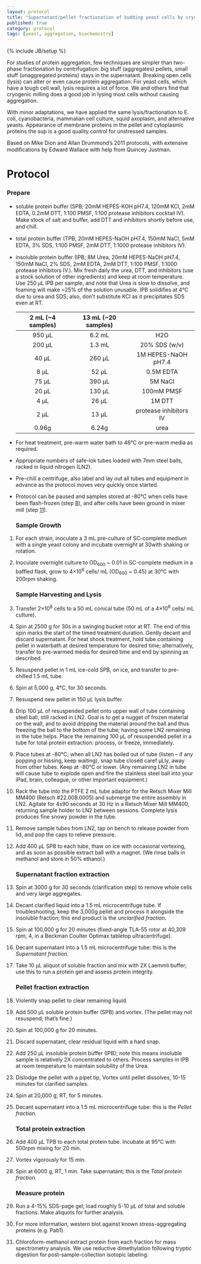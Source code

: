 ```yaml
---
layout: protocol
title: "Supernatant/pellet fractionation of budding yeast cells by cryogenic lysis"
published: true
category: protocol
tags: [yeast, aggregation, biochemistry]
---
```

{% include JB/setup %}

For studies of protein aggregation, few techniques are simpler than two-phase fractionation by centrifugation: big stuff (aggregates) pellets, small stuff (unaggregated proteins) stays in the supernatant. Breaking open cells (lysis) can alter or even cause protein aggregation. For yeast cells, which have a tough cell wall, lysis requires a lot of force. We and others find that cryogenic milling does a good job in lysing most cells without causing aggregation.

With minor adaptations, we have applied the same lysis/fractionation to E. coli, cyanobacteria, mammalian cell culture, squid axoplasm, and alternative yeasts. Appearance of membrane proteins in the pellet and cytoplasmic proteins the sup is a good quality control for unstressed samples.

Based on Mike Dion and Allan Drummond’s 2011 protocols, with extensive modiﬁcations by Edward Wallace with help from Quincey Justman.


# Protocol #

### Prepare ###

-   soluble protein buﬀer (SPB; 20mM HEPES-KOH pH7.4, 120mM KCl, 2mM
    EDTA, 0.2mM DTT, 1:100 PMSF, 1:100 protease inhibitors cocktail IV).
    Make stock of salt and buﬀer, add DTT and inhibitors shortly before
    use, and chill.
-   total protein buﬀer (TPB; 20mM HEPES-NaOH pH7.4, 150mM NaCl, 5mM
    EDTA, 3% SDS, 1:100 PMSF, 2mM DTT, 1:1000 protease inhibitors IV).
-   insoluble protein buﬀer (IPB; 8M Urea, 20mM HEPES-NaOH pH7.4, 150mM
    NaCl, 2% SDS, 2mM EDTA, 2mM DTT, 1:100 PMSF, 1:1000 protease
    inhibitors IV.). Mix fresh daily the urea, DTT, and inhibitors (use a stock solution of other ingredients) and keep at room temperature.
    Use 250 μL IPB per sample, and note that Urea is slow to
    dissolve, and foaming will make ~25% of the solution unusable.
    IPB solidiﬁes at 4&deg;C due to urea and SDS; also, don’t
    substitute KCl as it precipitates SDS even at RT.
    
    | 2 mL (~4 samples)  |  13 mL (~20 samples) | |
    |:-:|:-:|:-:|
    | 950 μL | 6.2  mL  | H2O |
    | 200 μL | 1.3  mL  | 20% SDS (w/v) |
    | 40 μL  | 260 μL  | 1M HEPES-NaOH pH7.4 |
    | 8 μL   | 52 μL   | 0.5M EDTA |
    | 75 μL  | 390 μL  | 5M NaCl |
    | 20 μL  | 130 μL  | 100mM PMSF |
    | 4 μL   | 26 μL   | 1M DTT |
    | 2 μL   | 13 μL   | protease inhibitors IV |
    | 0.96g  | 6.24g   | urea |

-   For heat treatment, pre-warm water bath to 46&deg;C or pre-warm
    media as required.
-   Appropriate numbers of safe-lok tubes loaded with 7mm steel balls,
    racked in liquid nitrogen (LN2).
-   Pre-chill a centrifuge, also label and lay out all tubes and
    equipment in advance as the protocol moves very quickly
    once started.
-   Protocol can be paused and samples stored at -80&deg;C when cells
    have been ﬂash-frozen (step [8](#step-flashfreeze)), and after cells have
    been ground in mixer mill (step [11](#step-powder)).


    ### Sample Growth ###

1.  For each strain, inoculate a 3  mL pre-culture of SC-complete medium
    with a single yeast colony and incubate overnight at 30with shaking
    or rotation.

2.  Inoculate overnight culture to OD<sub>600</sub> ~ 0.01 in
    SC-complete medium in a baffled flask, grow to 4×10<sup>6</sup>
    cells/ mL (OD<sub>600</sub> ~ 0.45) at 30&deg;C with 200rpm shaking.

    ### Sample Harvesting and Lysis ###

1.  Transfer 2×10<sup>8</sup> cells to a 50 mL conical tube (50  mL of a
    4×10<sup>6</sup> cells/ mL culture).

2.  Spin at 2500 g for 30s in a swinging bucket rotor at RT. The end of
    this spin marks the start of the timed treatment duration. Gently
    decant and discard supernatant. For heat shock treatment, hold tube
    containing pellet in waterbath at desired temperature for desired
    time; alternatively, transfer to pre-warmed media for desired time
    and end by spinning as described.

3.  Resuspend pellet in 1 mL ice-cold SPB, on ice, and transfer to pre-chilled
    1.5 mL tube.

4.  Spin at 5,000 g, 4&deg;C, for 30 seconds.

5.  Resuspend new pellet in 150 μL lysis buffer.

6.  <a name="step-flashfreeze"></a> 
    Drip 100 μL of resuspended pellet onto upper
    wall of tube containing steel ball, still racked in LN2. Goal is to
    get a nugget of frozen material on the wall, and to avoid dripping
    the material around the ball and thus freezing the ball to the
    bottom of the tube; having some LN2 remaining in the tube helps.
    Place the remaining 100 μL of resuspended pellet in a tube for total
    protein extraction: process, or freeze, immediately.
    

7.  Place tubes at -80&deg;C; when all LN2 has boiled out of tube (listen – if
    any popping or hissing, keep waiting), snap tube closed caref μLly,
    away from other tubes. Keep at -80&deg;C or lower. (Any remaining LN2 in tube will cause tube to explode open and fire the stainless steel ball into
    your iPad, brain, colleague, or other important equipment.)

8.  Rack the tube into the PTFE 2 mL tube adaptor for the Retsch Mixer
    Mill MM400 (Retsch \#22.008.0005) and submerge the entire assembly
    in LN2. Agitate for 4x90 seconds at 30 Hz in a Retsch Mixer
    Mill MM400, returning sample holder to LN2 between sessions.
    Complete lysis produces fine snowy powder in the tube.

9.  <a name="step-powder"></a> 
    Remove sample tubes from LN2, tap on bench to
    release powder from lid, and pop the caps to relieve pressure. 

10. Add 400 μL SPB to each tube, thaw on ice with
    occasional vortexing, and as soon as possible extract ball with
    a magnet. (We rinse balls in methanol and store in 50% ethanol.)

    ### Supernatant fraction extraction ###

1.  Spin at 3000 g for 30 seconds (clarification step) to remove whole
    cells and very large aggregates.

2.  Decant clarified liquid into a 1.5 mL microcentrifuge tube. If
    troubleshooting, keep the 3,000g pellet and process it alongside the
    insoluble fraction; this end product is the *unclarified fraction*.

3.  Spin at 100,000 g for 20 minutes (fixed-angle TLA-55 rotor at 40,309
    rpm, 4, in a Beckman Coulter Optimax tabletop  ultracentrifuge).

4.  Decant supernatant into a 1.5 mL microcentrifuge tube: this is the
    *Supernatant fraction*.

5.  Take 10 μL aliquot of soluble fraction and mix with 2X Laemmli
    buffer; use this to run a protein gel and assess protein integrity.

    ### Pellet fraction extraction 

1.  Violently snap pellet to clear remaining liquid.

2.  Add 500 μL soluble protein buffer (SPB) and vortex.
    (The pellet may not resuspend; that’s fine.)

3.  Spin at 100,000 g for 20 minutes.

4.  Discard supernatant, clear residual liquid with a hard snap.

5.  Add 250 μL insoluble protein buffer (IPB); note this
    means insoluble sample is relatively 2X concentrated to others.
    Process samples in IPB at room temperature to maintain solubility of
    the Urea.

6.  Dislodge the pellet with a pipet tip, Vortex until pellet dissolves,
    10-15 minutes for clarified samples.

7.  Spin at 20,000 g, RT, for 5 minutes.

8.  Decant supernatant into a 1.5 mL microcentrifuge tube: this is the
    *Pellet fraction*.

    ### Total protein extraction ###

1.  Add 400 μL TPB to each total protein tube. Incubate
    at 95°C with 500rpm mixing for 20 min.

2.  Vortex vigorously for 15 min.

3.  Spin at 6000 g, RT, 1 min. Take supernatant; this is the *Total
    protein fraction*.

    ### Measure protein ###

1.  Run a 4-15% SDS-page gel; load roughly 5-10 μL of
    total and soluble fractions. Make aliquots for further analysis.
    
2.  For more information, western blot against known stress-aggregating proteins (e.g. Pab1). 

3. Chloroform-methanol extract protein from each fraction for mass spectrometry analysis. We use reductive dimethylation following tryptic digestion for post-sample-collection isotopic labeling.

